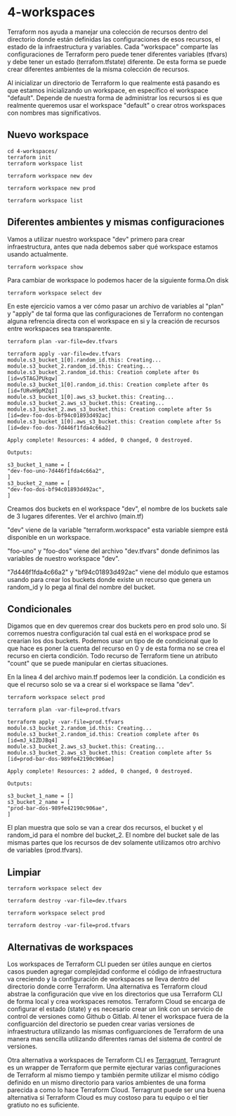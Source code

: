 # 4-workspaces

Terraform nos ayuda a manejar una colección de recursos dentro del directorio donde están definidas las configuraciones de esos recursos, el estado de la infraestructura y variables. Cada "workspace" comparte las configuraciones de Terraform pero puede tener diferentes variables (tfvars) y debe tener un estado (terrafom.tfstate) diferente. De esta forma se puede crear diferentes ambientes de la misma colección de recursos. 

Al inicializar un directorio de Terraform lo que realmente está pasando es que estamos inicializando un workspace, en específico el workspace "default". Depende de nuestra forma de administrar los recursos si es que realmente queremos usar el workspace "default" o crear otros workspaces con nombres mas significativos.

## Nuevo workspace 

    cd 4-workspaces/
    terraform init
    terraform workspace list

    terraform workspace new dev 

    terraform workspace new prod

    terraform workspace list


## Diferentes ambientes y mismas configuraciones

Vamos a utilizar nuestro workspace "dev" primero para crear infraestructura, antes que nada debemos saber qué workspace estamos usando actualmente.

    terraform workspace show

Para cambiar de workspace lo podemos hacer de la siguiente forma.On disk

    terraform workspace select dev


En este ejercicio vamos a ver cómo pasar un archivo de variables al "plan" y "apply" de tal forma que las configuraciones de Terraform no contengan alguna refrencia directa con el workspace en si y la creación de recursos entre workspaces sea transparente.


    terraform plan -var-file=dev.tfvars

    terraform apply -var-file=dev.tfvars
    module.s3_bucket_1[0].random_id.this: Creating...
    module.s3_bucket_2.random_id.this: Creating...
    module.s3_bucket_2.random_id.this: Creation complete after 0s [id=v5TAGJPUkqw]
    module.s3_bucket_1[0].random_id.this: Creation complete after 0s [id=fURvH9pMZqI]
    module.s3_bucket_1[0].aws_s3_bucket.this: Creating...
    module.s3_bucket_2.aws_s3_bucket.this: Creating...
    module.s3_bucket_2.aws_s3_bucket.this: Creation complete after 5s [id=dev-foo-dos-bf94c01893d492ac]
    module.s3_bucket_1[0].aws_s3_bucket.this: Creation complete after 5s [id=dev-foo-dos-7d446f1fda4c66a2]

    Apply complete! Resources: 4 added, 0 changed, 0 destroyed.

    Outputs:

    s3_bucket_1_name = [
    "dev-foo-uno-7d446f1fda4c66a2",
    ]
    s3_bucket_2_name = [
    "dev-foo-dos-bf94c01893d492ac",
    ]


Creamos dos buckets en el workspace "dev", el nombre de los buckets sale de 3 lugares diferentes. Ver el archivo (main.tf)

"dev" viene de la variable "terraform.workspace" esta variable siempre está disponible en un workspace.

"foo-uno" y "foo-dos" viene del archivo "dev.tfvars" donde definimos las variables de nuestro workspace "dev".

"7d446f1fda4c66a2" y "bf94c01893d492ac" viene del módulo que estamos usando para crear los buckets donde existe un recurso que genera un random_id y lo pega al final del nombre del bucket.


## Condicionales

Digamos que en dev queremos crear dos buckets pero en prod solo uno. Sí corremos nuestra configuración tal cual está en el workspace prod se crearían los dos buckets. Podemos usar un tipo de de condicional que lo que hace es poner la cuenta del recurso en 0 y de esta forma no se crea el recurso en cierta condición. Todo recurso de Terraform tiene un atributo "count" que se puede manipular en ciertas situaciones.

En la linea 4 del archivo main.tf podemos leer la condición. La condición es que el recurso solo se va a crear si el workspace se llama "dev".

    terraform workspace select prod
    
    terraform plan -var-file=prod.tfvars

    terraform apply -var-file=prod.tfvars
    module.s3_bucket_2.random_id.this: Creating...
    module.s3_bucket_2.random_id.this: Creation complete after 0s [id=mJ_kIZDJBq4]
    module.s3_bucket_2.aws_s3_bucket.this: Creating...
    module.s3_bucket_2.aws_s3_bucket.this: Creation complete after 5s [id=prod-bar-dos-989fe42190c906ae]

    Apply complete! Resources: 2 added, 0 changed, 0 destroyed.

    Outputs:

    s3_bucket_1_name = []
    s3_bucket_2_name = [
    "prod-bar-dos-989fe42190c906ae",
    ]

El plan muestra que solo se van a crear dos recursos, el bucket y el random_id para el nombre del bucket_2.
El nombre del bucket sale de las mismas partes que los recursos de dev solamente utilizamos otro archivo de variables (prod.tfvars).


## Limpiar 

    terraform workspace select dev

    terraform destroy -var-file=dev.tfvars

    terraform workspace select prod

    terraform destroy -var-file=prod.tfvars


## Alternativas de workspaces

Los workspaces de Terraform CLI pueden ser útiles aunque en ciertos casos pueden agregar complejidad conforme el código de infraestructura va creciendo y la configuración de workspaces se lleva dentro del directorio donde corre Terraform. Una alternativa es Terraform cloud abstrae la configuración que vive en los directorios que usa Terraform CLI de forma local y crea workspaces remotos.  Terraform Cloud se encarga de configurar el estado (state) y es necesario crear un link con un servicio de control de versiones como Github o Gitlab. Al tener el workspace fuera de la configuarción del directorio se pueden crear varias versiones de infraestructura utilizando las mismas configuarciones de Terraform de una manera mas sencilla utilizando diferentes ramas del sistema de control de versiones.

Otra alternativa a workspaces de Terraform CLI es [Terragrunt](https://terragrunt.gruntwork.io/), Terragrunt es un wrapper de Terraform que permite ejecturar varias configuraciones de Terraform al mismo tiempo y también permite utilizar el mismo código definido en un mismo directorio para varios ambientes de una forma parecida a como lo hace Terraform Cloud. Terragrunt puede ser una buena alternativa si Terraform Cloud es muy costoso para tu equipo o el tier gratiuto no es suficiente.